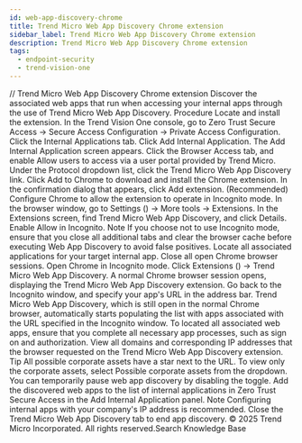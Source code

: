 ```yaml
---
id: web-app-discovery-chrome
title: Trend Micro Web App Discovery Chrome extension
sidebar_label: Trend Micro Web App Discovery Chrome extension
description: Trend Micro Web App Discovery Chrome extension
tags:
  - endpoint-security
  - trend-vision-one
---
```


/*<![CDATA[*/ $('#title').html($('meta[name=map-description]').attr('content')); /*]]>*/ Trend Micro Web App Discovery Chrome extension Discover the associated web apps that run when accessing your internal apps through the use of Trend Micro Web App Discovery. Procedure Locate and install the extension. In the Trend Vision One console, go to Zero Trust Secure Access → Secure Access Configuration → Private Access Configuration. Click the Internal Applications tab. Click Add Internal Application. The Add Internal Application screen appears. Click the Browser Access tab, and enable Allow users to access via a user portal provided by Trend Micro. Under the Protocol dropdown list, click the Trend Micro Web App Discovery link. Click Add to Chrome to download and install the Chrome extension. In the confirmation dialog that appears, click Add extension. (Recommended) Configure Chrome to allow the extension to operate in Incognito mode. In the browser window, go to Settings () → More tools → Extensions. In the Extensions screen, find Trend Micro Web App Discovery, and click Details. Enable Allow in Incognito. Note If you choose not to use Incognito mode, ensure that you close all additional tabs and clear the browser cache before executing Web App Discovery to avoid false positives. Locate all associated applications for your target internal app. Close all open Chrome browser sessions. Open Chrome in Incognito mode. Click Extensions () → Trend Micro Web App Discovery. A normal Chrome browser session opens, displaying the Trend Micro Web App Discovery extension. Go back to the Incognito window, and specify your app's URL in the address bar. Trend Micro Web App Discovery, which is still open in the normal Chrome browser, automatically starts populating the list with apps associated with the URL specified in the Incognito window. To located all associated web apps, ensure that you complete all necessary app processes, such as sign on and authorization. View all domains and corresponding IP addresses that the browser requested on the Trend Micro Web App Discovery extension. Tip All possible corporate assets have a star next to the URL. To view only the corporate assets, select Possible corporate assets from the dropdown. You can temporarily pause web app discovery by disabling the toggle. Add the discovered web apps to the list of internal applications in Zero Trust Secure Access in the Add Internal Application panel. Note Configuring internal apps with your company's IP address is recommended. Close the Trend Micro Web App Discovery tab to end app discovery. © 2025 Trend Micro Incorporated. All rights reserved.Search Knowledge Base